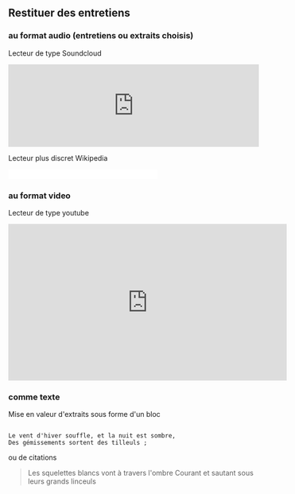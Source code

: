 ## Restituer des entretiens

### au format audio (entretiens ou extraits choisis)

Lecteur de type Soundcloud

<iframe width="100%" height="166" scrolling="no" frameborder="no" src="https://w.soundcloud.com/player/?url=https%3A//api.soundcloud.com/tracks/112395490&amp;color=ff5500&amp;auto_play=false&amp;hide_related=false&amp;show_comments=true&amp;show_user=true&amp;show_reposts=false"></iframe>

Lecteur plus discret Wikipedia

<iframe src="//commons.wikimedia.org/wiki/File:Saint-Saens,_Camille_-_Danse_macabre_Opus_40_-_Computer_generated,_transcribed_by_MacLeod.ogg?embedplayer=yes" width="300" height="20" frameborder="0" webkitAllowFullScreen mozallowfullscreen allowFullScreen></iframe>

### au format video

Lecteur de type youtube

<iframe width="560" height="315" src="https://www.youtube.com/embed/YyknBTm_YyM" frameborder="0" allowfullscreen></iframe>

### comme texte

Mise en valeur d'extraits sous forme d'un bloc
```

Le vent d'hiver souffle, et la nuit est sombre, 
Des gémissements sortent des tilleuls ; 

```
ou de citations 

> Les squelettes blancs vont à travers l'ombre 
> Courant et sautant sous leurs grands linceuls
